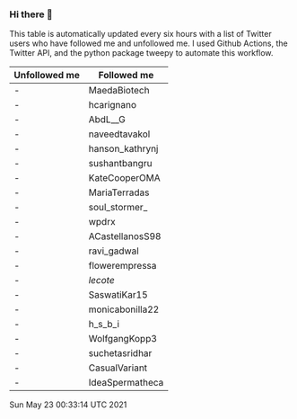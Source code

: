 ### Hi there 👋

This table is automatically updated every six hours with a list of Twitter users who have followed me and unfollowed me. I used Github Actions, the Twitter API, and the python package tweepy to automate this workflow.

| Unfollowed me |  Followed me |
| --- | --- |
|-|MaedaBiotech|
|-|hcarignano|
|-|AbdL__G|
|-|naveedtavakol|
|-|hanson_kathrynj|
|-|sushantbangru|
|-|KateCooperOMA|
|-|MariaTerradas|
|-|soul_stormer_|
|-|wpdrx|
|-|ACastellanosS98|
|-|ravi_gadwal|
|-|flowerempressa|
|-|_lecote_|
|-|SaswatiKar15|
|-|monicabonilla22|
|-|h_s_b_i|
|-|WolfgangKopp3|
|-|suchetasridhar|
|-|CasualVariant|
|-|IdeaSpermatheca|
Sun May 23 00:33:14 UTC 2021
